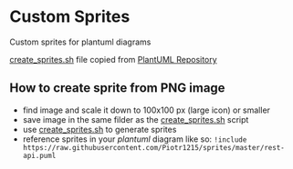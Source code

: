 # Custom Sprites
Custom sprites for plantuml diagrams

[create_sprites.sh](create_sprites.sh) file copied from [PlantUML Repository](https://github.com/plantuml/plantuml)

## How to create sprite from PNG image

- find image and scale it down to 100x100 px (large icon) or smaller
- save image in the same filder as the [create_sprites.sh](create_sprites.sh) script
- use [create_sprites.sh](create_sprites.sh) to generate sprites
- reference sprites in your *plantuml* diagram like so:
`!include https://raw.githubusercontent.com/Piotr1215/sprites/master/rest-api.puml`
